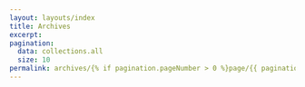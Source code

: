 ```yaml
---
layout: layouts/index
title: Archives
excerpt:
pagination:
  data: collections.all
  size: 10
permalink: archives/{% if pagination.pageNumber > 0 %}page/{{ pagination.pageNumber }}{% else %}index{% endif %}.html
---
```

